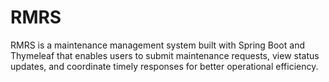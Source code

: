 # RMRS
RMRS is a maintenance management system built with Spring Boot and Thymeleaf that enables users to submit maintenance requests, view status updates, and coordinate timely responses for better operational efficiency.
